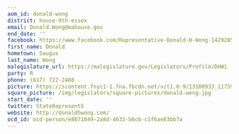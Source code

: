```yaml
---
aom_id: donald-wong
district: house-9th-essex
email: Donald.Wong@mahouse.gov
end_date: ''
facebook: https://www.facebook.com/Representative-Donald-H-Wong-142928589091517/
first_name: Donald
hometown: Saugus
last_name: Wong
malegislature_url: https://malegislature.gov/Legislators/Profile/DHW1
party: R
phone: (617) 722-2488
picture: https://scontent.fnyc1-1.fna.fbcdn.net/v/t1.0-9/13100933_1175920042459028_8278380031243594171_n.jpg?_nc_cat=103&_nc_ht=scontent.fnyc1-1.fna&oh=6d45f57510947146f3198a57762a673a&oe=5C98C138
square_picture: /img/legislators/square-pictures/donald-wong.jpg
start_date: ''
twitter: StateRepresent5
website: http://donaldhwong.com/
ocd_id: ocd-person/e8071049-2a8d-4633-b6cb-c1f6ae83bb7a
---
```

